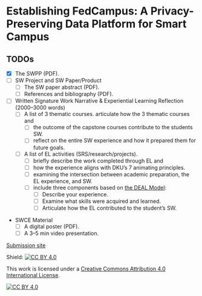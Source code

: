 # Establishing FedCampus: A Privacy-Preserving Data Platform for Smart Campus

## TODOs

- [x] The SWPP (PDF).
- [ ] SW Project and SW Paper/Product
    - [ ] The SW paper abstract (PDF).
    - [ ] References and bibliography (PDF).
- [ ] Written Signature Work Narrative & Experiential Learning Reflection
    (2000–3000 words)
    - [ ] A list of 3 thematic courses.
        articulate how the 3 thematic courses and
        - [ ] the outcome of the capstone courses contribute to the students SW.
        - [ ] reflect on the entire SW experience and how it
            prepared them for future goals.
    - [ ] A list of EL activities (SRS/research/projects).
        - [ ] briefly describe the work completed through EL and
        - [ ] how the experience aligns with DKU’s 7 animating principles.
        - [ ] examining the intersection between academic preparation,
            the EL experience, and SW.
        - [ ] include three components based on
            [the DEAL Model](https://edtech.uconn.edu/multimedia-consultation/portfolios/reflection-models/):
            - [ ] Describe your experience.
            - [ ] Examine what skills were acquired and learned.
            - [ ] Articulate how the EL contributed to the student’s SW.
- SWCE Material
    - [ ] A digital poster (PDF).
    - [ ] A 3–5 min video presentation.

[Submission site](https://sakai.duke.edu/portal/site/c02d7bf7-fe29-4fb9-a1ab-ace7b9faf3e6/tool/97116f54-cc95-4e90-82d3-364e9d2f0c71)

Shield: [![CC BY 4.0][cc-by-shield]][cc-by]

This work is licensed under a
[Creative Commons Attribution 4.0 International License][cc-by].

[![CC BY 4.0][cc-by-image]][cc-by]

[cc-by]: http://creativecommons.org/licenses/by/4.0/
[cc-by-image]: https://i.creativecommons.org/l/by/4.0/88x31.png
[cc-by-shield]: https://img.shields.io/badge/License-CC%20BY%204.0-lightgrey.svg
